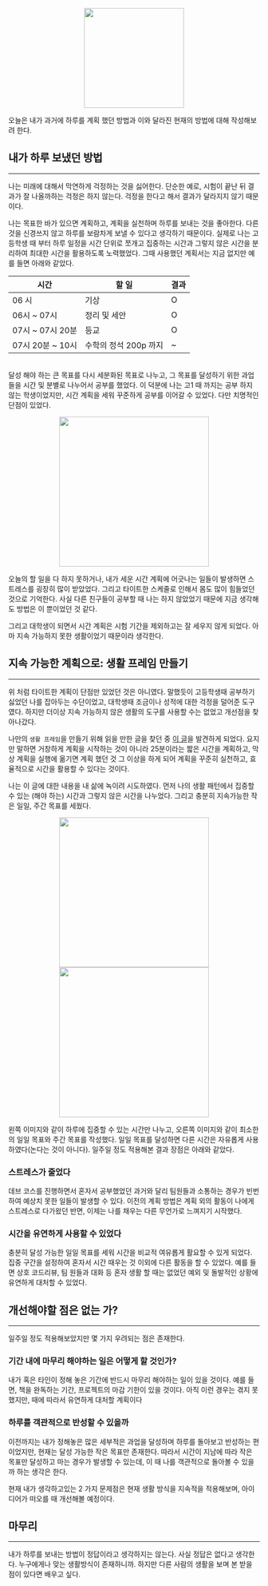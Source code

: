 <p align=middle>
    <img src=https://user-images.githubusercontent.com/60502370/129867829-d71ea29f-1a23-4f1d-988d-29078dad3cb6.png height=200 width=200>
</p>

오늘은 내가 과거에 하루를 계획 했던 방법과 이와 달라진 현재의 방법에 대해 작성해보려 한다.<br/>

## 내가 하루 보냈던 방법
---
나는 미래에 대해서 막연하게 걱정하는 것을 싫어한다. 단순한 예로, 시험이 끝난 뒤 결과가 잘 나올까하는 걱정은 하지 않는다. 걱정을 한다고 해서 결과가 달라지지 않기 때문이다.<br/>

나는 목표한 바가 있으면 계획하고, 계획을 실천하며 하루를 보내는 것을 좋아한다. 다른 것을 신경쓰지 않고 하루를 보람차게 보낼 수 있다고 생각하기 때문이다. 실제로 나는 고등학생 때 부터 하루 일정을 시간 단위로 쪼개고 집중하는 시간과 그렇지 않은 시간을 분리하여 최대한 시간을 활용하도록 노력했었다. 그때 사용했던 계획서는 지금 없지만 예를 들면 아래와 같았다.<br/>

| 시간 | 할 일  | 결과 |
|------|--------|------|
|06 시 | 기상   | O    |
|06시 ~ 07시| 정리 및 세안| O |
|07시 ~ 07시 20분| 등교   | O |
|07시 20분 ~ 10시| 수학의 정석 200p 까지| ~ |

<br/>달성 해야 하는 큰 목표를 다시 세분화된 목표로 나누고, 그 목표를 달성하기 위한 과업들을 시간 및 분별로 나누어서 공부를 했었다. 이 덕분에 나는 고1 때 까지는 공부 하지 않는 학생이었지만, 시간 계획을 세워 꾸준하게 공부를 이어갈 수 있었다. 다만 치명적인 단점이 있었다.<br/>
<p align=middle>
    <img src=https://user-images.githubusercontent.com/60502370/129868167-8f6b6ad5-9f1b-4dfb-b06a-c7972a25bf3d.png height=300>
</p>

오늘의 할 일을 다 하지 못하거나, 내가 세운 시간 계획에 어긋나는 일들이 발생하면 스트레스를 굉장히 많이 받았었다. 그리고 타이트한 스케줄로 인해서 몸도 많이 힘들었던 것으로 기억한다. 사실 다른 친구들이 공부할 때 나는 하지 않았었기 때문에 지금 생각해도 방법은 이 뿐이었던 것 같다.<br/>

그리고 대학생이 되면서 시간 계획은 시험 기간을 제외하고는 잘 세우지 않게 되었다. 아마 지속 가능하지 못한 생활이었기 때문이라 생각한다.


## 지속 가능한 계획으로: 생활 프레임 만들기
---
위 처럼 타이트한 계획이 단점만 있었던 것은 아니였다. 말했듯이 고등학생때 공부하기 싫었던 나를 잡아두는 수단이었고, 대학생때 조금이나 성적에 대한 걱정을 덜어준 도구였다. 하지만 더이상 지속 가능하지 않은 생활의 도구를 사용할 수는 없었고 개선점을 찾아나갔다.<br/>

나만의 `생활 프레임`을 만들기 위해 읽을 만한 글을 찾던 중 [이 글](https://blog.shiren.dev/2020-09-07/)을 발견하게 되었다. 요지만 말하면 거창하게 계획을 시작하는 것이 아니라 25분이라는 짧은 시간을 계획하고, 막상 계획을 실행에 옮기면 계획 했던 것 그 이상을 하게 되어 계획을 꾸준히 실천하고, 효율적으로 시간을 활용할 수 있다는 것이다.<br/>

나는 이 글에 대한 내용을 내 삶에 녹이려 시도하였다. 먼저 나의 생활 패턴에서 집중할 수 있는 (해야 하는) 시간과 그렇지 않은 시간을 나누었다. 그리고 충분히 지속가능한 작은 일일, 주간 목표를 세웠다.

<p align=middle>
    <img src=https://user-images.githubusercontent.com/60502370/129861852-66ec8091-4e98-4d99-a815-880d29bcfaf6.png height=300>
    <img src=https://user-images.githubusercontent.com/60502370/129861924-3a55cd44-1811-436b-8b64-31287d66591b.png height=300>
</p>

왼쪽 이미지와 같이 하루에 집중할 수 있는 시간만 나누고, 오른쪽 이미지와 같이 최소한의 일일 목표와 주간 목표를 작성했다. 일일 목표를 달성하면 다른 시간은 자유롭게 사용하였다(논다는 것이 아니다). 일주일 정도 적용해본 결과 장점은 아래와 같았다.<br/>

### 스트레스가 줄었다
데브 코스를 진행하면서 혼자서 공부했었던 과거와 달리 팀원들과 소통하는 경우가 빈번하여 예상치 못한 일들이 발생할 수 있다. 이전의 계획 방법은 계획 외의 활동이 나에게 스트레스로 다가왔던 반면, 이제는 나를 채우는 다른 무언가로 느껴지기 시작했다.<br/>

### 시간을 유연하게 사용할 수 있었다
충분히 달성 가능한 일일 목표를 세워 시간을 비교적 여유롭게 활요할 수 있게 되었다. 집중 구간을 설정하여 혼자서 시간 때우는 것 이외에 다른 활동을 할 수 있었다. 예를 들면 상호 코드리뷰, 팀 원들과 대화 등 혼자 생활 할 때는 없었던 예외 및 돌발적인 상황에 유연하게 대처할 수 있었다.

## 개선해야할 점은 없는 가?
---
일주일 정도 적용해보았지만 몇 가지 우려되는 점은 존재한다.<br/>

### 기간 내에 마무리 해야하는 일은 어떻게 할 것인가?
내가 혹은 타인이 정해 놓은 기간에 반드시 마무리 해야하는 일이 있을 것이다. 예를 들면, 책을 완독하는 기간, 프로젝트의 마감 기한이 있을 것이다. 아직 이런 경우는 겪지 못 했지만, 때에 따라서 유연하게 대처할 계획이다

### 하루를 객관적으로 반성할 수 있을까
이전까지는 내가 정해놓은 많은 세부적은 과업을 달성하며 하루를 돌아보고 반성하는 편이었지만, 현재는 달성 가능한 작은 목표만 존재한다. 따라서 시간이 지남에 따라 작은 목표만 달성하고 마는 경우가 발생할 수 있는데, 이 때 나를 객관적으로 돌아볼 수 있을까 하는 생각은 한다.

현재 내가 생각하고있는 2 가지 문제점은 현재 생활 방식을 지속적을 적용해보며, 아이디어가 떠오를 때 개선해볼 예정이다.

## 마무리
---
내가 하루를 보내는 방법이 정답이라고 생각하지는 않는다. 사실 정답은 없다고 생각한다. 누구에게나 맞는 생활방식이 존재하니까. 하지만 다른 사람의 생활을 보며 본 받을 점이 있다면 배우고 싶다.